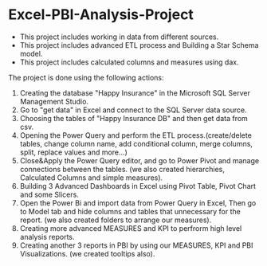 # Excel-PBI-Analysis-Project

- This project includes working in data from different sources.
- This project includes advanced ETL process and Building a Star Schema model.
- This project includes calculated columns and measures using dax.

The project is done using the following actions:
1. Creating the database "Happy Insurance" in the Microsoft SQL Server Management Studio.
2. Go to "get data" in Excel and connect to the SQL Server data source.
3. Choosing the tables of "Happy Insurance DB" and then get data from csv.
4. Opening the Power Query and perform the ETL process.(create/delete tables, change column name, add conditional column, merge columns, split, replace values and more...)
5. Close&Apply the Power Query editor, and go to Power Pivot and manage connections between the tables. (we also created hierarchies, Calculated Columns and simple measures).
6. Building 3 Advanced Dashboards in Excel using Pivot Table, Pivot Chart and some Slicers.
7. Open the Power Bi and import data from Power Query in Excel, Then go to Model tab and hide columns and tables that unnecessary for the report. (we also created folders to arrange our measures).
8. Creating more advanced MEASURES and KPI to perfrorm high level analysis reports.
9. Creating another 3 reports in PBI by using our MEASURES, KPI and PBI Visualizations. (we created tooltips also). 
